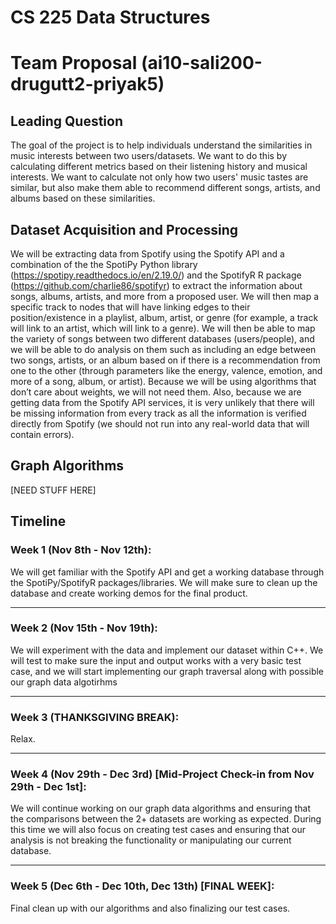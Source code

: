 # CS 225 Data Structures

# Team Proposal (ai10-sali200-drugutt2-priyak5)

## Leading Question

The goal of the project is to help individuals understand 
the similarities in music interests 
between two users/datasets. We want to do this by calculating 
different metrics based on their listening history and musical 
interests. We want to calculate not only how two 
users' music tastes are similar, but also make them able to recommend 
different songs, artists, and albums based on these 
similarities.

## Dataset Acquisition and Processing

We will be extracting data from Spotify using the Spotify API and a 
combination of the the SpotiPy Python library 
(https://spotipy.readthedocs.io/en/2.19.0/) and the SpotifyR R package 
(https://github.com/charlie86/spotifyr) to extract the information 
about songs, albums, artists, and more from a proposed user. We will then 
map a specific track to nodes that will have linking edges to their 
position/existence in a playlist, album, artist, or genre (for example, 
a track will link to an artist, which will link to a genre). We will then 
be able to map the variety of songs between two different databases 
(users/people), and we will be able to do analysis on them such as including 
an edge between two songs, artists, or an album based on if there is a 
recommendation from one to the other (through parameters like the energy, 
valence, emotion, and more of a song, album, or artist). Because we will 
be using algorithms that don’t care about weights, we will not need them. 
Also, because we are getting data from the Spotify API services, it is very 
unlikely that there will be missing information from every track as all the 
information is verified directly from Spotify (we should not run into any 
real-world data that will contain errors). 

## Graph Algorithms

[NEED STUFF HERE]

## Timeline

### Week 1 (Nov 8th - Nov 12th):
We will get familiar with the Spotify API and get a working database through the SpotiPy/SpotifyR packages/libraries. We will make sure to clean up the database and create working demos for the final product.
***
### Week 2 (Nov 15th - Nov 19th):
We will experiment with the data and implement our dataset within C++. We will test to make sure the input and output works with a very basic test case, and we will start implementing our graph traversal along with possible our graph data algotirhms
*** 
### Week 3 (THANKSGIVING BREAK):
Relax.
*** 
### Week 4 (Nov 29th - Dec 3rd) [Mid-Project Check-in from Nov 29th - Dec 1st]:
We will continue working on our graph data algorithms and ensuring that the comparisons between the 2+ datasets are working as expected. During this time we will also focus on creating test cases and ensuring that our analysis is not breaking the functionality or manipulating our current database.
*** 
### Week 5 (Dec 6th - Dec 10th, Dec 13th) [FINAL WEEK]:
Final clean up with our algorithms and also finalizing our test cases.


